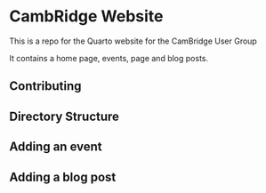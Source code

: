 # CambRidge Website
This is a repo for the Quarto website for the CamBridge User Group

It contains a home page, events, page and blog posts.

## Contributing

## Directory Structure

## Adding an event

## Adding a blog post



